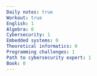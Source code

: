 ```yaml
---
Daily notes: true
Workout: true
English: 1
Algebra: 0
Cybersecurity: 1
Embedded systems: 0
Theoretical informatics: 0
Programming challenges: 1
Path to cybersecurity expert: 1
Book: 0
---
```



